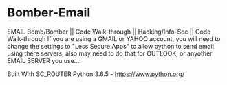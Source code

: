 # Bomber-Email
EMAIL Bomb/Bomber || Code Walk-through || Hacking/Info-Sec ||
Code Walk-through 
If you are using a GMAIL or YAHOO account, you will need to change the settings to "Less Secure Apps" to allow python to send email using there servers, also may need to do that for OUTLOOK, or anyother EMAIL SERVER you use.... 



Built With SC_ROUTER
Python 3.6.5 - https://www.python.org/
